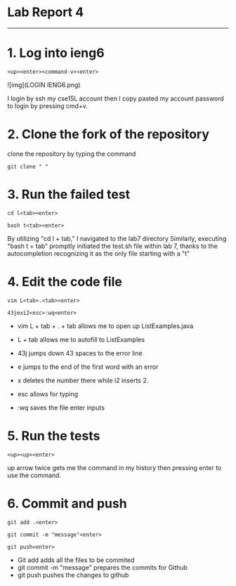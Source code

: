 # Lab Report 4
---
# 1. Log into ieng6

```
<up><enter><command-v><enter>
```
![img](LOGIN IENG6.png)

I login by ssh my cse15L account then I copy pasted my account password to login by pressing cmd+v.

# 2. Clone the fork of the repository
clone the repository by typing the command
```
git clone " "
```
# 3. Run the failed test
```
cd l<tab><enter>
```
```
bash t<tab><enter>
```
By utilizing "cd l + tab," I  navigated to the lab7 directory Similarly, executing "bash t + tab" promptly initiated the test.sh file within lab 7, thanks to the autocompletion recognizing it as the only file starting with a "t" 

# 4. Edit the code file 
```
vim L<tab>.<tab><enter>
```
```
43jexi2<esc>:wq<enter>
```

+ vim L + tab + . + tab allows me to open up ListExamples.java

+ L + tab allows me to autofill to ListExamples  

+ 43j jumps down 43 spaces to the error line 

+ e jumps to the end of the first word with an error

+ x deletes the number there while i2 inserts 2.

+ esc allows for typing 

+ :wq saves the file enter inputs

# 5. Run the tests
```
<up><up><enter>
```
up arrow twice gets me the command in my history then pressing enter to use the command.

# 6. Commit and push
```
git add .<enter>
```
```
git commit -m "message"<enter>
```
```
git push<enter>
```
* Git add adds all the files to be commited 
* git commit -m "message" prepares the commits for Github
* git push pushes the changes to github


